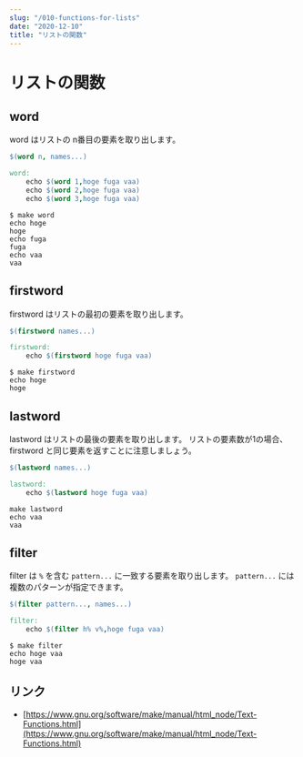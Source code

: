 ```yaml
---
slug: "/010-functions-for-lists"
date: "2020-12-10"
title: "リストの関数"
---
```


# リストの関数

## word
word はリストの n番目の要素を取り出します。
```makefile
$(word n, names...)
```
```makefile
word:
	echo $(word 1,hoge fuga vaa)
	echo $(word 2,hoge fuga vaa)
	echo $(word 3,hoge fuga vaa)
```
```shell
$ make word
echo hoge
hoge
echo fuga
fuga
echo vaa
vaa
```

## firstword
firstword はリストの最初の要素を取り出します。
```makefile
$(firstword names...)
```
```makefile
firstword:
	echo $(firstword hoge fuga vaa)
```
```shell
$ make firstword
echo hoge
hoge
```

## lastword
lastword はリストの最後の要素を取り出します。
リストの要素数が1の場合、firstword と同じ要素を返すことに注意しましょう。
```makefile
$(lastword names...)
```
```makefile
lastword:
	echo $(lastword hoge fuga vaa)
```
```shell
make lastword
echo vaa
vaa
```

## filter
filter は `%` を含む `pattern...` に一致する要素を取り出します。
`pattern...` には複数のパターンが指定できます。
```makefile
$(filter pattern..., names...)
```
```makefile
filter:
	echo $(filter h% v%,hoge fuga vaa)
```
```shell
$ make filter
echo hoge vaa
hoge vaa
```

## リンク
* [https://www.gnu.org/software/make/manual/html_node/Text-Functions.html](https://www.gnu.org/software/make/manual/html_node/Text-Functions.html)